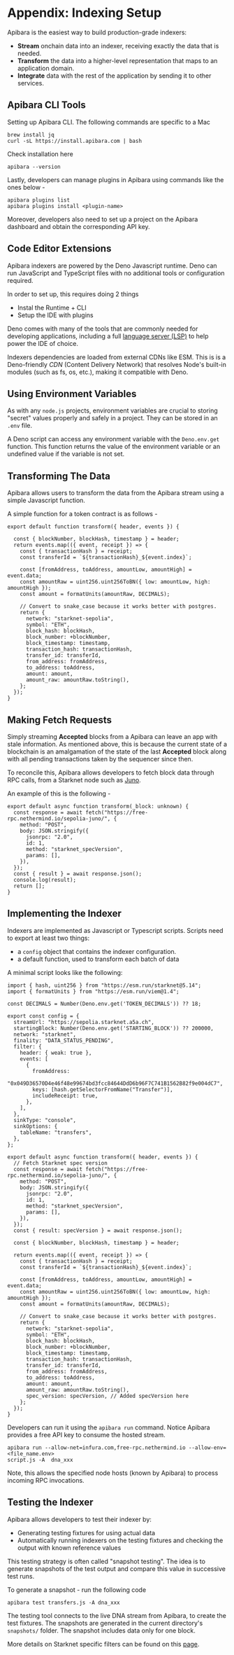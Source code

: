 # Appendix: Indexing Setup

Apibara is the easiest way to build production-grade indexers:
-   **Stream**  onchain data into an indexer, receiving exactly the data that is needed.
-   **Transform**  the data into a higher-level representation that maps to an application domain.
-   **Integrate**  data with the rest of the application by sending it to other services.

## Apibara CLI Tools

Setting up Apibara CLI. The following commands are specific to a Mac
```
brew install jq
curl -sL https://install.apibara.com | bash
```
Check installation here
```
apibara --version
```
Lastly, developers can manage plugins in Apibara using commands like the ones below - 
```
apibara plugins list
apibara plugins install <plugin-name>
```
Moreover, developers also need to set up a project on the Apibara dashboard and obtain the corresponding API key. 

## Code Editor Extensions

Apibara indexers are powered by the Deno Javascript runtime. Deno can run JavaScript and TypeScript files with no additional tools or configuration required. 

In order to set up, this requires doing 2 things

- Instal the Runtime + CLI
- Setup the IDE with plugins

Deno comes with many of the tools that are commonly needed for developing applications, including a full [language server (LSP)](https://docs.deno.com/runtime/reference/cli/lsp/) to help power the IDE of choice.

Indexers dependencies are loaded from external CDNs like ESM. This is is a Deno-friendly _CDN_ (Content Delivery Network) that resolves Node's built-in modules (such as fs, os, etc.), making it compatible with Deno.

## Using Environment Variables

As with any `node.js` projects, environment variables are crucial to storing "secret" values properly and safely in a project. They can be stored in an `.env` file.

A Deno script can access any environment variable with the `Deno.env.get` function. This function returns the value of the environment variable or an undefined value if the variable is not set.

## Transforming The Data

Apibara allows users to transform the data from the Apibara stream using a simple Javascript function. 

A simple function for a token contract is as follows - 

```
export default function transform({ header, events }) {

  const { blockNumber, blockHash, timestamp } = header;
  return events.map(({ event, receipt }) => {
    const { transactionHash } = receipt;
    const transferId = `${transactionHash}_${event.index}`;

    const [fromAddress, toAddress, amountLow, amountHigh] = event.data;
    const amountRaw = uint256.uint256ToBN({ low: amountLow, high: amountHigh });
    const amount = formatUnits(amountRaw, DECIMALS);

    // Convert to snake_case because it works better with postgres.
    return {
      network: "starknet-sepolia",
      symbol: "ETH",
      block_hash: blockHash,
      block_number: +blockNumber,
      block_timestamp: timestamp,
      transaction_hash: transactionHash,
      transfer_id: transferId,
      from_address: fromAddress,
      to_address: toAddress,
      amount: amount,
      amount_raw: amountRaw.toString(),
    };
  });
}
```

## Making Fetch Requests

Simply streaming **Accepted** blocks from a Apibara can leave an app with stale information. As mentioned above, this is because the current state of a blockchain is an amalgamation of the state of the last **Accepted** block along with all pending transactions taken by the sequencer since then.

To reconcile this, Apibara allows developers to fetch block data through RPC calls, from a Starknet node such as [Juno](https://github.com/NethermindEth/juno). 

An example of this is the following -

```
export default async function transform(_block: unknown) {
  const response = await fetch("https://free-rpc.nethermind.io/sepolia-juno/", {
    method: "POST",
    body: JSON.stringify({
      jsonrpc: "2.0",
      id: 1,
      method: "starknet_specVersion",
      params: [],
    }),
  });
  const { result } = await response.json();
  console.log(result);
  return [];
}
```

## Implementing the Indexer

Indexers are implemented as Javascript or Typescript scripts. Scripts need to export at least two things:

-   a  `config`  object that contains the indexer configuration.
-   a default function, used to transform each batch of data 

A minimal script looks like the following:

```
import { hash, uint256 } from "https://esm.run/starknet@5.14";
import { formatUnits } from "https://esm.run/viem@1.4";

const DECIMALS = Number(Deno.env.get('TOKEN_DECIMALS')) ?? 18;

export const config = {
  streamUrl: "https://sepolia.starknet.a5a.ch",
  startingBlock: Number(Deno.env.get('STARTING_BLOCK')) ?? 200000,
  network: "starknet",
  finality: "DATA_STATUS_PENDING",
  filter: {
    header: { weak: true },
    events: [
      {
        fromAddress:
          "0x049D36570D4e46f48e99674bd3fcc84644DdD6b96F7C741B1562B82f9e004dC7",
        keys: [hash.getSelectorFromName("Transfer")],
        includeReceipt: true,
      },
    ],
  },
  sinkType: "console",
  sinkOptions: {
    tableName: "transfers",
  },
};

export default async function transform({ header, events }) {
  // Fetch Starknet spec version
  const response = await fetch("https://free-rpc.nethermind.io/sepolia-juno/", {
    method: "POST",
    body: JSON.stringify({
      jsonrpc: "2.0",
      id: 1,
      method: "starknet_specVersion",
      params: [],
    }),
  });
  const { result: specVersion } = await response.json();

  const { blockNumber, blockHash, timestamp } = header;
  
  return events.map(({ event, receipt }) => {
    const { transactionHash } = receipt;
    const transferId = `${transactionHash}_${event.index}`;

    const [fromAddress, toAddress, amountLow, amountHigh] = event.data;
    const amountRaw = uint256.uint256ToBN({ low: amountLow, high: amountHigh });
    const amount = formatUnits(amountRaw, DECIMALS);

    // Convert to snake_case because it works better with postgres.
    return {
      network: "starknet-sepolia",
      symbol: "ETH",
      block_hash: blockHash,
      block_number: +blockNumber,
      block_timestamp: timestamp,
      transaction_hash: transactionHash,
      transfer_id: transferId,
      from_address: fromAddress,
      to_address: toAddress,
      amount: amount,
      amount_raw: amountRaw.toString(),
      spec_version: specVersion, // Added specVersion here
    };
  });
}

```
Developers can run it using the `apibara run` command. Notice Apibara provides a free API key to consume the hosted stream.
```
apibara run --allow-net=infura.com,free-rpc.nethermind.io --allow-env=<file_name.env>
script.js -A  dna_xxx
```
Note, this allows the specified node hosts (known by Apibara) to process incoming RPC invocations.

## Testing the Indexer

Apibara allows developers to test their indexer by:

-   Generating testing fixtures for using actual data
-   Automatically running indexers on the testing fixtures and checking the output with known reference values

This testing strategy is often called "snapshot testing". The idea is to generate snapshots of the test output and compare this value in successive test runs.

To generate a snapshot - run the following code 

```
apibara test transfers.js -A dna_xxx
``` 
The testing tool connects to the live DNA stream from Apibara, to create the test fixtures. The snapshots are generated in the current directory's `snapshots/` folder. The snapshot includes data only for one block.

More details on Starknet specific filters can be found on this [page](https://www.apibara.com/docs/networks/starknet/filter).


